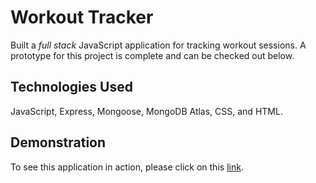 # Workout Tracker

Built a *full stack* JavaScript application for tracking workout sessions. A prototype for this project is complete and can be checked out below.

## Technologies Used

JavaScript, Express, Mongoose, MongoDB Atlas, CSS, and HTML.

## Demonstration

To see this application in action, please click on this [link](https://workout-tracker.ma86.repl.co/).
